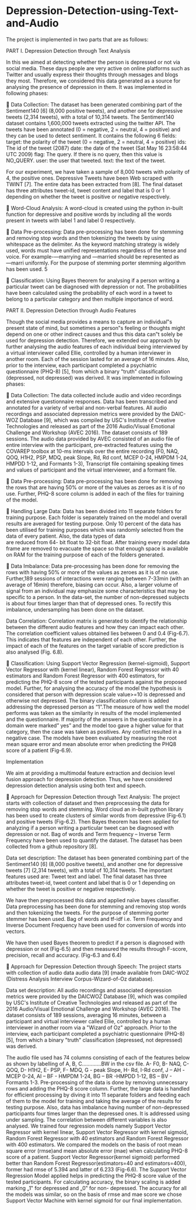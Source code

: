 # Depression-Detection-using-Text-and-Audio
The project is implemented in two parts that are as follows: 
 
PART I.  Depression Detection through Text Analysis 
 
In this we aimed at detecting whether the person is depressed or not via social media. These days people are very active on online platforms such as Twitter and usually express their thoughts through messages and blogs they most. Therefore, we considered this data generated as a source for analysing the presence of depression in them. It was implemented in following phases: 
 
 Data Collection: The dataset has been generated combining part of the Sentiment140 [6] (8,000 positive tweets), and another one for depressive tweets (2,314 tweets), with a total of 10,314 tweets. The Sentiment140 dataset contains 1,600,000 tweets extracted using the twitter API. The tweets have been annotated (0 = negative, 2 = neutral, 4 = positive) and they can be used to detect sentiment. It contains the following 6 fields: target: the polarity of the tweet (0 = negative, 2 = neutral, 4 = positive) ids: The id of the tweet (2087) date: the date of the tweet (Sat May 16 23:58:44 UTC 2009) flag: The query. If there is no query, then this value is NO_QUERY. user: the user that tweeted. text: the text of the tweet. 
 
For our experiment, we have taken a sample of 8,000 tweets with polarity of 4, the positive ones. Depressive Tweets have been Web scraped with TWINT [7]. The entire data has been extracted from [8]. The final dataset has three attributes tweet-id, tweet content and label that is 0 or 1 depending on whether the tweet is positive or negative respectively. 
 
 Word-Cloud Analysis: A word-cloud is created using the python in-built function for depressive and positive words by including all the words present in tweets with label 1 and label 0 respectively. 
 
 Data Pre-processing: Data pre-processing has been done for stemming and removing stop words and then tokenizing the tweets by using whitespace as the delimiter. As the keyword matching strategy is widely used, words must have unified representations regardless of the tense and voice. For example-―marrying and ―married should be represented as ―marri uniformly. For the purpose of stemming porter stemming algorithm has been used.                                                   5 

 
 Classification: Using Bayes theorem for analysing if a person writing a particular tweet can be diagnosed with depression or not. The probabilities have been calculated using the probability of each word in a tweet to belong to a particular category and then multiple importance of word. 
 
 
PART II.  Depression Detection through Audio Features 
 
Though the social media provides a means to capture an individual‟s present state of mind, but sometimes a person‟s feeling or thoughts might depend on one or other indirect causes and thus this data can‟t solely be used for depression detection. Therefore, we extended our approach by further analysing the audio features of each individual being interviewed by a virtual interviewer called Ellie, controlled by a human interviewer in another room. Each of the session lasted for an average of 16 minutes. Also, prior to the interview, each participant completed a psychiatric questionnaire (PHQ-8) [5], from which a binary "truth" classification (depressed, not depressed) was derived. It was implemented in following phases: 
 
 Data Collection: The data collected include audio and video recordings and extensive questionnaire responses. Data has been transcribed and annotated for a variety of verbal and non-verbal features. All audio recordings and associated depression metrics were provided by the DAIC-WOZ Database [9], which was compiled by USC's Institute of Creative Technologies and released as part of the 2016 Audio/Visual Emotional Challenge and Workshop (AVEC 2016). The dataset consists of 189 sessions. The audio data provided by AVEC consisted of an audio file of entire interview with the participant, pre-extracted features using the COVAREP toolbox at 10-ms intervals over the entire recording (F0, NAQ, QOQ, H1H2, PSP, MDQ, peak Slope, Rd, Rd conf, MCEP 0-24, HMPDM 1-24, HMPDD 1-12, and Formants 1-3), Transcript file containing speaking times and values of participant and the virtual interviewer, and a formant file. 
 
 Data Pre-processing: Data pre-processing has been done for removing the rows that are having 50% or more of the values as zeroes as it is of no use. Further, PHQ-8 score column is added in each of the files for training of the model.  
 
 Handling Large Data: Data has been divided into 11 separate folders for training purpose. Each folder is separately trained on the model and overall results are averaged for testing purpose. Only 10 percent of the data has been utilised for training purposes which was randomly selected from the data of every patient. Also, the data types of data         
are reduced from 64- bit float to 32-bit float. After training every model data frame are removed to evacuate the space so that enough space is available on RAM for the training purpose of each of the folders generated. 
 
 Data Imbalance: Data pre-processing has been done for removing the rows with having 50% or more of the values as zeroes as it is of no use. Further,189 sessions of interactions were ranging between 7-33min (with an average of 16min) therefore, biasing can occur. Also, a larger volume of signal from an individual may emphasize some characteristics that may be specific to a person. In the data-set, the number of non-depressed subjects is about four times larger than that of depressed ones. To rectify this imbalance, undersampling has been done on the dataset. 
 
Data Correlation: Correlation matrix is generated to identify the relationship between the different audio features and how they can impact each other. The correlation coefficient values obtained lies between 0 and 0.4 (Fig-6.7). This indicates that features are independent of each other. Further, the impact of each of the features on the target variable of score prediction is also analysed (Fig. 6.8). 
 
 Classification: Using Support Vector Regression (kernel-sigmoid), Support Vector Regressor with (kernel linear), Random Forest Regressor with 40 estimators and Random Forest Regressor with 400 estimators, for predicting the PHQ-8 score of the tested participants against the proposed model. Further, for analysing the accuracy of the model the hypothesis is considered that person with depression scale value>=10 is depressed and otherwise not depressed. The binary classification column is added addressing the depressed person as “1”.The measure of how well the model performs was taken as the similarity in results of the model implemented and the questionnaire. If majority of the answers in the questionnaire in a domain were marked” yes” and the model too gave a higher value for that category, then the case was taken as positives. Any conflict resulted in a negative case. The models have been evaluated by measuring the root mean square error and mean absolute error when predicting the PHQ8 score of a patient (Fig-6.9). 
 
 Implementation 
 
 We aim at providing a multimodal feature extraction and decision level fusion approach for depression detection. Thus, we have considered depression detection analysis using both text and speech.  
 
 Approach for Depression Detection through Text Analysis: The project starts with collection of dataset and then preprocessing the data for removing stop words and stemming. Word cloud an in-built python library has been used to create clusters of similar words from depressive (Fig-6.1) and positive tweets (Fig-6.2). Then Bayes theorem has been applied for analyzing if a person writing a particular tweet can be diagnosed with depression or not. Bag of words and Term frequency – Inverse Term Frequency have been used to quantify the dataset. The dataset has been collected from a github repository [8]. 
 
Data set description: The dataset has been generated combining part of the Sentiment140 [6] (8,000 positive tweets), and another one for depressive tweets [7] (2,314 tweets), with a total of 10,314 tweets. The important features used are: Tweet text and label. The final dataset has three attributes tweet-id, tweet content and label that is 0 or 1 depending on whether the tweet is positive or negative respectively. 
 
We have then preprocessed this data and applied naïve bayes classifier. Data preprocessing has been done for stemming and removing stop words and then tokenizing the tweets. For the purpose of stemming porter stemmer has been used. Bag of words and tf-idf i.e. Term Frequency and Inverse Document Frequency have been used for conversion of words into vectors. 
 
We have then used Bayes theorem to predict if a person is diagnosed with depression or not (Fig-6.5) and then measured the results through F-score, precision, recall and accuracy. (Fig-6.3 and 6.4) 
 
 
 
 Approach for Depression Detection through Speech: The project starts with collection of audio data audio data [9] (made available from DAIC-WOZ (Distress Analysis Interview Corpus-Wizard-of-Oz database).  
 
  
Data set description: All audio recordings and associated depression metrics were provided by the DAICWOZ Database [9], which was compiled by USC's Institute of Creative Technologies and released as part of the 2016 Audio/Visual Emotional Challenge and Workshop (AVEC 2016). The dataset consists of 189 sessions, averaging 16 minutes, between a participant and virtual interviewer called Ellie, controlled by a human interviewer in another room via a "Wizard of Oz" approach. Prior to the interview, each participant completed a psychiatric questionnaire (PHQ-8)[5], from which a binary "truth" classification (depressed, not depressed) was derived. 
 
The audio file used has 74 columns consisting of each of the features below as shown by labelling of A, B, C………….BW in the csv file. A- F0, B- NAQ, C- QOQ, D- H1H2, E- PSP, F- MDQ, G - peak Slope, H- Rd, I-Rd conf, J – AH -MCEP 0-24, AI – BF - HMPDM 1-24, BG – BR -HMPDD 1-12, BS – BV - Formants 1-3. Pre-processing of the data is done by removing unnecessary rows and adding the PHQ-8 score column.  Further, the large data is handled for efficient processing by diving it into 11 separate folders and feeding each of them to the model for training and taking the average of the results for testing purpose.  Also, data has imbalance having number of non-depressed participants four times larger than the depressed ones. It is addressed using under sampling. The correlation between different variables is also analysed.  We trained four regression models namely Support Vector Regressor with kernel linear, Support Vector Regressor with kernel sigmoid, Random Forest Regressor with 40 estimators and Random Forest Regressor with 400 estimators. We compared the models on the basis of root mean square error (rmse)and mean absolute error (mae) when calculating PHQ-8 score of a patient. Support Vector Regressor(kernel sigmoid) performed better than Random Forest Regressor(estimators=40 and estimators=400), former had rmse of 5.394 and latter of 6.233 (Fig-6.6). The Support Vector Regression Model applied helps in predicting the PHQ-8 score value of the tested participants. For calculating accuracy, the binary scaling is added marking „1‟ for depressed and „0‟ for non- depressed. The accuracy for all the models was similar, so on the basis of rmse and mae score we chose Support Vector Machine with kernel sigmoid for our final implementation. 
